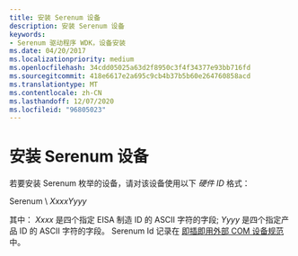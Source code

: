 ```yaml
---
title: 安装 Serenum 设备
description: 安装 Serenum 设备
keywords:
- Serenum 驱动程序 WDK，设备安装
ms.date: 04/20/2017
ms.localizationpriority: medium
ms.openlocfilehash: 34cdd05025a63d2f8950c3f4f34377e93bb716fd
ms.sourcegitcommit: 418e6617e2a695c9cb4b37b5b60e264760858acd
ms.translationtype: MT
ms.contentlocale: zh-CN
ms.lasthandoff: 12/07/2020
ms.locfileid: "96805023"
---
```

# <a name="installing-serenum-devices"></a>安装 Serenum 设备





若要安装 Serenum 枚举的设备，请对该设备使用以下 *硬件 ID* 格式：

Serenum \\ *XxxxYyyy*

其中： *Xxxx* 是四个指定 EISA 制造 ID 的 ASCII 字符的字段; *Yyyy* 是四个指定产品 ID 的 ASCII 字符的字段。 Serenum Id 记录在 [即插即用外部 COM 设备规范](/previous-versions/windows/hardware/design/dn614609(v=vs.85))中。

 

